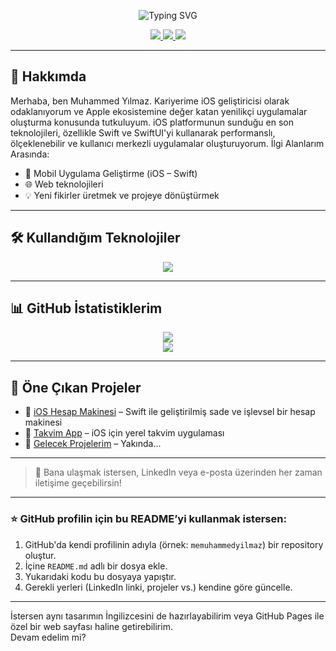 <!-- PROFİL BANNERI -->
<p align="center">
  <img src="https://readme-typing-svg.demolab.com?font=Fira+Code&size=24&pause=1000&color=00F7FF&center=true&vCenter=true&width=435&lines=Merhaba,+ben+Muhammed+Yılmaz!;Yazılım+Geliştiriciyim+%F0%9F%92%BB;Projelerimi+inceleyebilirsin+%F0%9F%91%87" alt="Typing SVG" />
</p>

<!-- SOSYAL MEDYA İKONLARI -->
<p align="center">
  <a href="https://github.com/memuhammedyilmaz" target="_blank">
    <img src="https://img.shields.io/github/followers/memuhammedyilmaz?label=GitHub&style=social" />
  </a>
  <a href="https://linkedin.com/in/memuhammedyilmaz" target="_blank">
    <img src="https://img.shields.io/badge/LinkedIn-blue?style=flat&logo=linkedin" />
  </a>
  <a href="mailto:info@muhammedyilmaz.co">
    <img src="https://img.shields.io/badge/E--Posta-DarkRed?style=flat&logo=gmail&logoColor=white" />
  </a>
</p>

---

## 👋 Hakkımda

Merhaba, ben Muhammed Yılmaz. Kariyerime iOS geliştiricisi olarak odaklanıyorum ve Apple ekosistemine değer katan yenilikçi uygulamalar oluşturma konusunda tutkuluyum. iOS platformunun sunduğu en son teknolojileri, özellikle Swift ve SwiftUI'yi kullanarak performanslı, ölçeklenebilir ve kullanıcı merkezli uygulamalar oluşturuyorum.
İlgi Alanlarım Arasında:

- 📱 Mobil Uygulama Geliştirme (iOS – Swift)
- 🌐 Web teknolojileri
- 💡 Yeni fikirler üretmek ve projeye dönüştürmek

---

## 🛠️ Kullandığım Teknolojiler

<p align="center">
  <img src="https://skillicons.dev/icons?i=swift,js,html,css,github,vscode&theme=light" />
</p>

---

## 📊 GitHub İstatistiklerim

<p align="center">
  <img src="https://github-readme-stats.vercel.app/api?username=memuhammedyilmaz&show_icons=true&theme=radical" />
  <br/>
  <img src="https://github-readme-streak-stats.herokuapp.com?user=memuhammedyilmaz&theme=tokyonight&hide_border=false" />
</p>

---

## 🚀 Öne Çıkan Projeler

- 🔢 [iOS Hesap Makinesi](https://github.com/memuhammedyilmaz/hesap-makinesi-ios) – Swift ile geliştirilmiş sade ve işlevsel bir hesap makinesi  
- 📅 [Takvim App](#) – iOS için yerel takvim uygulaması  
- 🎯 [Gelecek Projelerim](#) – Yakında...

---

> 💬 Bana ulaşmak istersen, LinkedIn veya e-posta üzerinden her zaman iletişime geçebilirsin!

---

### ⭐ GitHub profilin için bu README’yi kullanmak istersen:

1. GitHub'da kendi profilinin adıyla (örnek: `memuhammedyilmaz`) bir repository oluştur.
2. İçine `README.md` adlı bir dosya ekle.
3. Yukarıdaki kodu bu dosyaya yapıştır.
4. Gerekli yerleri (LinkedIn linki, projeler vs.) kendine göre güncelle.

---

İstersen aynı tasarımın İngilizcesini de hazırlayabilirim veya GitHub Pages ile özel bir web sayfası haline getirebilirim.  
Devam edelim mi?
